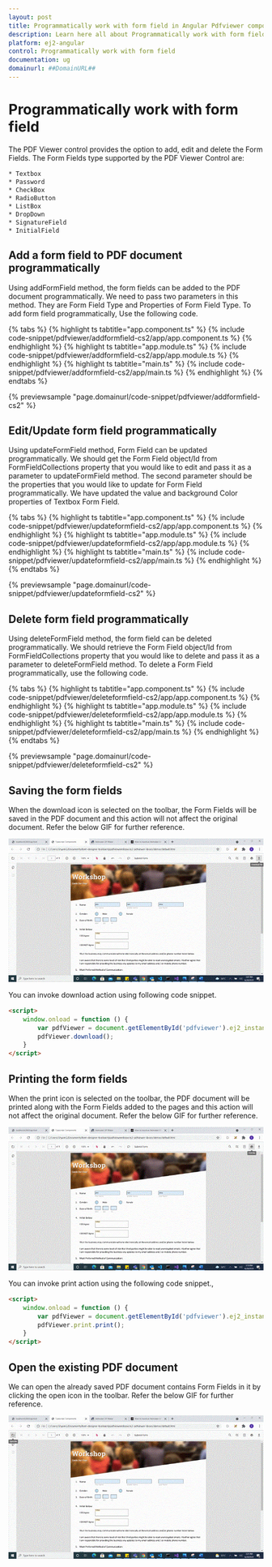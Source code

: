 ```yaml
---
layout: post
title: Programmatically work with form field in Angular Pdfviewer component | Syncfusion
description: Learn here all about Programmatically work with form field in Syncfusion Angular Pdfviewer component of Syncfusion Essential JS 2 and more.
platform: ej2-angular
control: Programmatically work with form field 
documentation: ug
domainurl: ##DomainURL##
---
```


# Programmatically work with form field

The PDF Viewer control provides the option to add, edit and delete the Form Fields. The Form Fields type supported by the PDF Viewer Control are:

    * Textbox
    * Password
    * CheckBox
    * RadioButton
    * ListBox
    * DropDown
    * SignatureField
    * InitialField

## Add a form field to PDF document programmatically

Using addFormField method, the form fields can be added to the PDF document programmatically. We need to pass two parameters in this method. They are Form Field Type and Properties of Form Field Type. To add form field programmatically, Use the following code.

{% tabs %}
{% highlight ts tabtitle="app.component.ts" %}
{% include code-snippet/pdfviewer/addformfield-cs2/app/app.component.ts %}
{% endhighlight %}
{% highlight ts tabtitle="app.module.ts" %}
{% include code-snippet/pdfviewer/addformfield-cs2/app/app.module.ts %}
{% endhighlight %}
{% highlight ts tabtitle="main.ts" %}
{% include code-snippet/pdfviewer/addformfield-cs2/app/main.ts %}
{% endhighlight %}
{% endtabs %}
  
{% previewsample "page.domainurl/code-snippet/pdfviewer/addformfield-cs2" %}

## Edit/Update form field programmatically

Using updateFormField method, Form Field can be updated programmatically. We should get the Form Field object/Id from FormFieldCollections property that you would like to edit and pass it as a parameter to updateFormField method. The second parameter should be the properties that you would like to update for Form Field programmatically. We have updated the value and background Color properties of Textbox Form Field.

{% tabs %}
{% highlight ts tabtitle="app.component.ts" %}
{% include code-snippet/pdfviewer/updateformfield-cs2/app/app.component.ts %}
{% endhighlight %}
{% highlight ts tabtitle="app.module.ts" %}
{% include code-snippet/pdfviewer/updateformfield-cs2/app/app.module.ts %}
{% endhighlight %}
{% highlight ts tabtitle="main.ts" %}
{% include code-snippet/pdfviewer/updateformfield-cs2/app/main.ts %}
{% endhighlight %}
{% endtabs %}
  
{% previewsample "page.domainurl/code-snippet/pdfviewer/updateformfield-cs2" %}

## Delete form field programmatically

Using deleteFormField method, the form field can be deleted programmatically. We should retrieve the Form Field object/Id from FormFieldCollections property that you would like to delete and pass it as a parameter to deleteFormField method. To delete a Form Field programmatically, use the following code.

{% tabs %}
{% highlight ts tabtitle="app.component.ts" %}
{% include code-snippet/pdfviewer/deleteformfield-cs2/app/app.component.ts %}
{% endhighlight %}
{% highlight ts tabtitle="app.module.ts" %}
{% include code-snippet/pdfviewer/deleteformfield-cs2/app/app.module.ts %}
{% endhighlight %}
{% highlight ts tabtitle="main.ts" %}
{% include code-snippet/pdfviewer/deleteformfield-cs2/app/main.ts %}
{% endhighlight %}
{% endtabs %}
  
{% previewsample "page.domainurl/code-snippet/pdfviewer/deleteformfield-cs2" %}

## Saving the form fields

When the download icon is selected on the toolbar, the Form Fields will be saved in the PDF document and this action will not affect the original document. Refer the below GIF for further reference.

![Alt text](../../pdfviewer/images/saveformfield.gif)

You can invoke download action using following code snippet.

```html
<script>
    window.onload = function () {
        var pdfViewer = document.getElementById('pdfviewer').ej2_instances[0];
        pdfViewer.download();
    }
</script>

```

## Printing the form fields

When the print icon is selected on the toolbar, the PDF document will be printed along with the Form Fields added to the pages and this action will not affect the original document. Refer the below GIF for further reference.

![Alt text](../../pdfviewer/images/printformfield.gif)

You can invoke print action using the following code snippet.,

```html
<script>
    window.onload = function () {
        var pdfViewer = document.getElementById('pdfviewer').ej2_instances[0];
        pdfViewer.print.print();
    }
</script>

```

## Open the existing PDF document

We can open the already saved PDF document contains Form Fields in it by clicking the open icon in the toolbar. Refer the below GIF for further reference.

![Alt text](../../pdfviewer/images/openexistingpdf.gif)